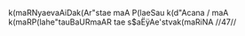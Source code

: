 k(maRNyaevaAiDak(Ar"stae maA P(laeSau k(d"Acana /
maA k(maRP(lahe"tauBaURmaAR tae s$aËÿAe'stvak(maRiNA //47//